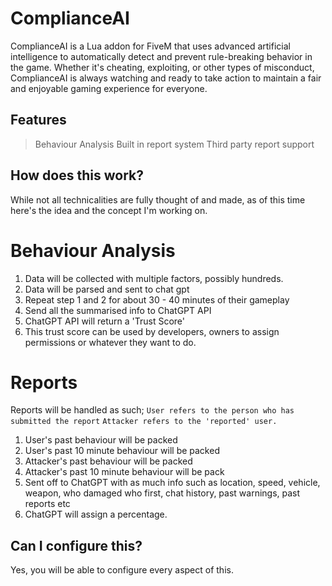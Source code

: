 # ComplianceAI
ComplianceAI is a Lua addon for FiveM that uses advanced artificial intelligence to automatically detect and prevent rule-breaking behavior in the game. Whether it's cheating, exploiting, or other types of misconduct, ComplianceAI is always watching and ready to take action to maintain a fair and enjoyable gaming experience for everyone.

## Features
> Behaviour Analysis
> Built in report system
> Third party report support

## How does this work?
While not all technicalities are fully thought of and made, as of this time here's the idea and the concept I'm working on.

# Behaviour Analysis
1. Data will be collected with multiple factors, possibly hundreds.
2. Data will be parsed and sent to chat gpt
3. Repeat step 1 and 2 for about 30 - 40 minutes of their gameplay
4. Send all the summarised info to ChatGPT API
5. ChatGPT API will return a 'Trust Score'
6. This trust score can be used by developers, owners to assign permissions or whatever they want to do.

# Reports
Reports will be handled as such;
`User refers to the person who has submitted the report`
`Attacker refers to the 'reported' user.`

1. User's past behaviour will be packed
2. User's past 10 minute behaviour will be packed
3. Attacker's past behaviour will be packed
4. Attacker's past 10 minute behaviour will be pack
5. Sent off to ChatGPT with as much info such as location, speed, vehicle, weapon, who damaged who first, chat history, past warnings, past reports etc
6. ChatGPT will assign a percentage.

## Can I configure this?
Yes, you will be able to configure every aspect of this.
